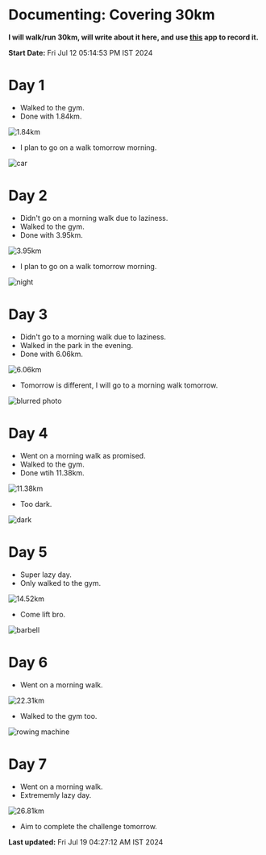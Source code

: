 # Documenting: Covering 30km

**I will walk/run 30km, will write about it here, and use [this](https://www.runtastic.com/) app to record it.**

**Start Date:** Fri Jul 12 05:14:53 PM IST 2024

# Day 1

- Walked to the gym.
- Done with 1.84km.

![1.84km](https://i.imgur.com/SXRdgye.png)

- I plan to go on a walk tomorrow morning.


![car](https://i.imgur.com/eHBGEdN.png)

# Day 2

- Didn't go on a morning walk due to laziness.
- Walked to the gym.
- Done with 3.95km.

![3.95km](https://i.imgur.com/ut6gghK.png)

- I plan to go on a walk tomorrow morning.

![night](https://i.imgur.com/MEoE3WR.png)

# Day 3

- Didn't go to a morning walk due to laziness.
- Walked in the park in the evening.
- Done with 6.06km.

![6.06km](https://i.imgur.com/I4qZrR0.png)

- Tomorrow is different, I will go to a morning walk tomorrow.

![blurred photo](https://i.imgur.com/WUlgFBg.png)

# Day 4

- Went on a morning walk as promised.
- Walked to the gym.
- Done wtih 11.38km.

![11.38km](https://i.imgur.com/OwB6oJH.png)

- Too dark.

![dark](https://i.imgur.com/6LZd3lg.png)

# Day 5

- Super lazy day.
- Only walked to the gym.

![14.52km](https://i.imgur.com/t3DHwxs.png)

- Come lift bro.

![barbell](https://i.imgur.com/cF1OzNp.png)

# Day 6

- Went on a morning walk.

![22.31km](https://i.imgur.com/DShI7Z9.png)

- Walked to the gym too.

![rowing machine](https://i.imgur.com/4KBgqC3.png)

# Day 7

- Went on a morning walk.
- Extrememly lazy day.

![26.81km](https://i.imgur.com/unYhM6v.png)

- Aim to complete the challenge tomorrow.



**Last updated:** Fri Jul 19 04:27:12 AM IST 2024